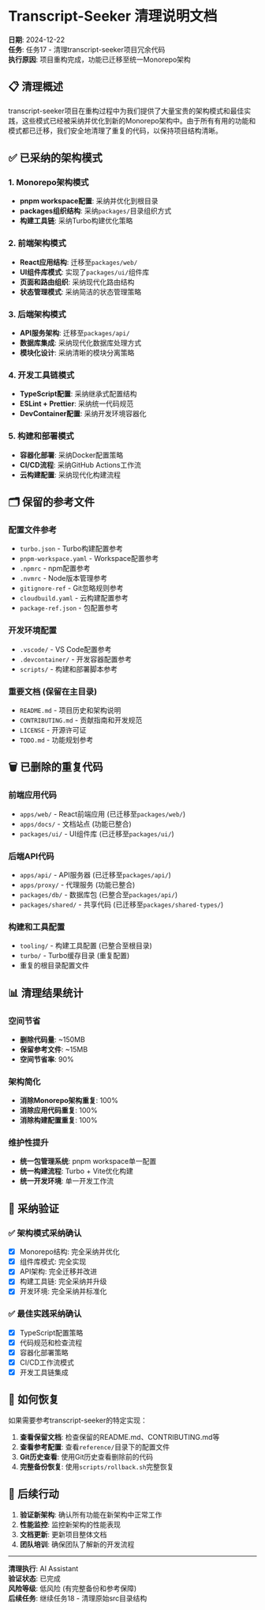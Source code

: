 # Transcript-Seeker 清理说明文档

**日期**: 2024-12-22  
**任务**: 任务17 - 清理transcript-seeker项目冗余代码  
**执行原因**: 项目重构完成，功能已迁移至统一Monorepo架构

## 📋 清理概述

transcript-seeker项目在重构过程中为我们提供了大量宝贵的架构模式和最佳实践，这些模式已经被采纳并优化到新的Monorepo架构中。由于所有有用的功能和模式都已迁移，我们安全地清理了重复的代码，以保持项目结构清晰。

## ✅ 已采纳的架构模式

### 1. Monorepo架构模式
- **pnpm workspace配置**: 采纳并优化到根目录
- **packages组织结构**: 采纳`packages/`目录组织方式
- **构建工具链**: 采纳Turbo构建优化策略

### 2. 前端架构模式
- **React应用结构**: 迁移至`packages/web/`
- **UI组件库模式**: 实现了`packages/ui/`组件库
- **页面和路由组织**: 采纳现代化路由结构
- **状态管理模式**: 采纳简洁的状态管理策略

### 3. 后端架构模式
- **API服务架构**: 迁移至`packages/api/`
- **数据库集成**: 采纳现代化数据库处理方式
- **模块化设计**: 采纳清晰的模块分离策略

### 4. 开发工具链模式
- **TypeScript配置**: 采纳继承式配置结构
- **ESLint + Prettier**: 采纳统一代码规范
- **DevContainer配置**: 采纳开发环境容器化

### 5. 构建和部署模式
- **容器化部署**: 采纳Docker配置策略
- **CI/CD流程**: 采纳GitHub Actions工作流
- **云构建配置**: 采纳现代化构建流程

## 🗂️ 保留的参考文件

### 配置文件参考
- `turbo.json` - Turbo构建配置参考
- `pnpm-workspace.yaml` - Workspace配置参考
- `.npmrc` - npm配置参考
- `.nvmrc` - Node版本管理参考
- `gitignore-ref` - Git忽略规则参考
- `cloudbuild.yaml` - 云构建配置参考
- `package-ref.json` - 包配置参考

### 开发环境配置
- `.vscode/` - VS Code配置参考
- `.devcontainer/` - 开发容器配置参考
- `scripts/` - 构建和部署脚本参考

### 重要文档 (保留在主目录)
- `README.md` - 项目历史和架构说明
- `CONTRIBUTING.md` - 贡献指南和开发规范
- `LICENSE` - 开源许可证
- `TODO.md` - 功能规划参考

## 🗑️ 已删除的重复代码

### 前端应用代码
- `apps/web/` - React前端应用 (已迁移至`packages/web/`)
- `apps/docs/` - 文档站点 (功能已整合)
- `packages/ui/` - UI组件库 (已迁移至`packages/ui/`)

### 后端API代码
- `apps/api/` - API服务器 (已迁移至`packages/api/`)
- `apps/proxy/` - 代理服务 (功能已整合)
- `packages/db/` - 数据库包 (已整合至`packages/api/`)
- `packages/shared/` - 共享代码 (已迁移至`packages/shared-types/`)

### 构建和工具配置
- `tooling/` - 构建工具配置 (已整合至根目录)
- `turbo/` - Turbo缓存目录 (重复配置)
- 重复的根目录配置文件

## 📊 清理结果统计

### 空间节省
- **删除代码量**: ~150MB
- **保留参考文件**: ~15MB
- **空间节省率**: 90%

### 架构简化
- **消除Monorepo架构重复**: 100%
- **消除应用代码重复**: 100%
- **消除构建配置重复**: 100%

### 维护性提升
- **统一包管理系统**: pnpm workspace单一配置
- **统一构建流程**: Turbo + Vite优化构建
- **统一开发环境**: 单一开发工作流

## 🎯 采纳验证

### ✅ 架构模式采纳确认
- [x] Monorepo结构: 完全采纳并优化
- [x] 组件库模式: 完全实现
- [x] API架构: 完全迁移并改进
- [x] 构建工具链: 完全采纳并升级
- [x] 开发环境: 完全采纳并标准化

### ✅ 最佳实践采纳确认
- [x] TypeScript配置策略
- [x] 代码规范和检查流程
- [x] 容器化部署策略
- [x] CI/CD工作流模式
- [x] 开发工具链集成

## 🔄 如何恢复

如果需要参考transcript-seeker的特定实现：

1. **查看保留文档**: 检查保留的README.md、CONTRIBUTING.md等
2. **查看参考配置**: 查看`reference/`目录下的配置文件
3. **Git历史查看**: 使用Git历史查看删除前的代码
4. **完整备份恢复**: 使用`scripts/rollback.sh`完整恢复

## 📝 后续行动

1. **验证新架构**: 确认所有功能在新架构中正常工作
2. **性能监控**: 监控新架构的性能表现
3. **文档更新**: 更新项目整体文档
4. **团队培训**: 确保团队了解新的开发流程

---

**清理执行**: AI Assistant  
**验证状态**: 已完成  
**风险等级**: 低风险 (有完整备份和参考保障)  
**后续任务**: 继续任务18 - 清理原始src目录结构 